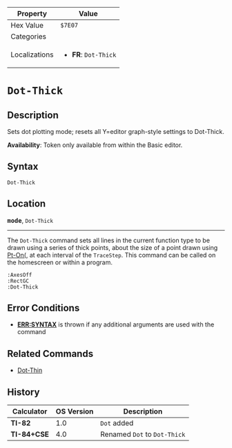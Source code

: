| Property      | Value |
|---------------|-------|
| Hex Value     | `$7E07`|
| Categories    | <ul></ul> |
| Localizations | <ul><li><b>FR</b>: `Dot-Thick`</li></ul> |

# `Dot-Thick`

## Description
Sets dot plotting mode; resets all Y=editor graph-style settings to Dot-Thick.


<b>Availability</b>: Token only available from within the Basic editor.

## Syntax
`Dot-Thick`

## Location
<tt><kbd><b>mode</b></kbd></tt>, `Dot-Thick`
<hr>

The `Dot-Thick` command sets all lines in the current function type to be drawn using a series of thick points, about the size of a point drawn using [Pt-On(](/pt-on), at each interval of the `TraceStep`. This command can be called on the homescreen or within a program.

```ti-basic
:AxesOff
:RectGC
:Dot-Thick
```

## Error Conditions

*   **[ERR:SYNTAX](/errors#syntax)** is thrown if any additional arguments are used with the command

## Related Commands

*   [Dot-Thin](/dot-thin)

## History
| Calculator | OS Version | Description |
|------------|------------|-------------|
| <b>TI-82</b> | 1.0 | `Dot` added |
| <b>TI-84+CSE</b> | 4.0 | Renamed `Dot` to `Dot-Thick`


